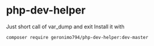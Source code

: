 # php-dev-helper
Just short call of var_dump and exit
Install it with
```
composer require geronimo794/php-dev-helper:dev-master
```
